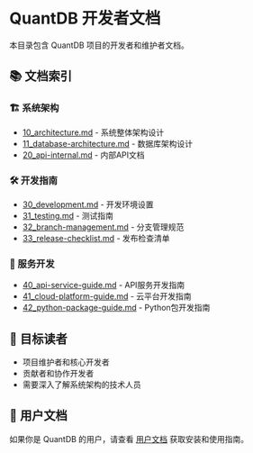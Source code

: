 # QuantDB 开发者文档

本目录包含 QuantDB 项目的开发者和维护者文档。

## 📚 文档索引

### 🏗️ 系统架构
- [10_architecture.md](./10_architecture.md) - 系统整体架构设计
- [11_database-architecture.md](./11_database-architecture.md) - 数据库架构设计
- [20_api-internal.md](./20_api-internal.md) - 内部API文档

### 🛠️ 开发指南
- [30_development.md](./30_development.md) - 开发环境设置
- [31_testing.md](./31_testing.md) - 测试指南
- [32_branch-management.md](./32_branch-management.md) - 分支管理规范
- [33_release-checklist.md](./33_release-checklist.md) - 发布检查清单

### 🚀 服务开发
- [40_api-service-guide.md](./40_api-service-guide.md) - API服务开发指南
- [41_cloud-platform-guide.md](./41_cloud-platform-guide.md) - 云平台开发指南
- [42_python-package-guide.md](./42_python-package-guide.md) - Python包开发指南

## 🎯 目标读者

- 项目维护者和核心开发者
- 贡献者和协作开发者
- 需要深入了解系统架构的技术人员

## 📖 用户文档

如果你是 QuantDB 的用户，请查看 [用户文档](../docs/) 获取安装和使用指南。
